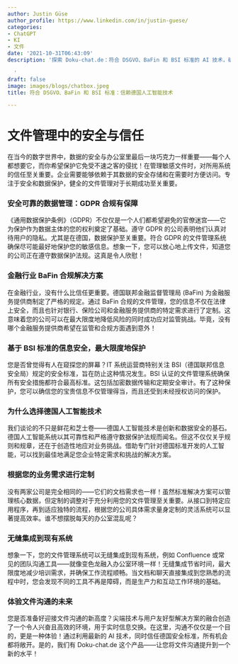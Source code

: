 ```yaml
---
author: Justin Güse
author_profile: https://www.linkedin.com/in/justin-guese/
categories:
- ChatGPT
- KI
- 文件
date: '2021-10-31T06:43:09'
description: '探索 Doku-chat.de：符合 DSGVO、BaFin 和 BSI 标准的 AI 技术，确保文档聊天安全可靠。获取精准答案和正确来源！

  '
draft: false
image: images/blogs/chatbox.jpeg
title: 符合 DSGVO、BaFin 和 BSI 标准：信赖德国人工智能技术

---
```

# 文件管理中的安全与信任

在当今的数字世界中，数据的安全与办公室里最后一块巧克力一样重要——每个人都想要它，而你希望保护它免受不速之客的侵扰！在管理敏感文件时，对所用系统的信任至关重要。企业需要能够依赖于其数据的安全存储和在需要时方便访问。专注于安全和数据保护，健全的文件管理对于长期成功至关重要。

### 安全可靠的数据管理：GDPR 合规有保障

《通用数据保护条例》（GDPR）不仅仅是一个人们都希望避免的官僚迷宫——它为保护作为数据主体的您的权利奠定了基础。遵守 GDPR 的公司表明他们认真对待用户的隐私。尤其是在德国，数据保护至关重要。符合 GDPR 的文件管理系统确保尽可能最好地保护您的敏感信息。想象一下，您可以放心地上传文件，知道您的公司正在遵守数据保护法规。这真是令人欣慰！

### 金融行业 BaFin 合规解决方案

在金融行业，没有什么比信任更重要。德国联邦金融监督管理局 (BaFin) 为金融服务提供商制定了严格的规定。通过 BaFin 合规的文件管理，您的信息不仅在法律上安全，而且也针对银行、保险公司和金融服务提供商的特定需求进行了定制。这意味着您的公司可以在最大限度地降低风险的同时成功应对监管挑战。毕竟，没有哪个金融服务提供商希望在监管和合规方面遇到意外！

### 基于 BSI 标准的信息安全，最大限度地保护

您是否曾觉得有人在窥探您的屏幕？IT 系统运营商特别关注 BSI（德国联邦信息安全局）规定的安全标准，旨在防止这种情况发生。BSI 认证的文件管理系统确保所有安全措施都符合最高标准。这包括加密数据传输和定期安全审计。有了这种保护，您可以确信您的宝贵信息不仅管理得当，而且还受到未经授权访问的保护。

### 为什么选择德国人工智能技术

我们谈论的不只是鲜花和芝士卷——德国人工智能技术是创新和数据安全的基石。德国人工智能系统以其可靠性和严格遵守数据保护法规而闻名。但这不仅仅关乎规则和规章，还在于创造性地应对业务挑战。借助专门针对德国标准开发的人工智能，可以找到最佳地满足您企业特定需求和挑战的解决方案。

### 根据您的业务需求进行定制

没有两家公司是完全相同的——它们的文档需求也一样！虽然标准解决方案可以管理核心数据，但定制的调整对于充分利用您的文件管理至关重要。从接口到特定应用程序，再到适应独特的流程，根据您的公司具体需求量身定制的灵活系统可以显著提高效率。谁不想摆脱每天的办公室混乱呢？

### 无缝集成到现有系统

想象一下，您的文件管理系统可以无缝集成到现有系统，例如 Confluence 或常见的团队沟通工具——就像变色龙融入办公室环境一样！无缝集成节省时间，最大限度地减少培训需求，并确保工作流程顺畅。当文档和聊天直接集成到您熟悉的流程中时，您会发现不同的工具不再是障碍，而是生产力和互动工作环境的基础。

### 体验文件沟通的未来

您是否准备好迎接文件沟通的新高度？尖端技术与用户友好型解决方案的融合创造了一个令人兴奋且高效的环境，用于实时信息交换。在这里，沟通不仅仅是一个目的，更是一种体验！通过利用最新的 AI 技术，同时信任德国安全标准，所有机会都将敞开。是的，我们有 Doku-chat.de 这个产品——让您将文件沟通提升到一个新的水平！
